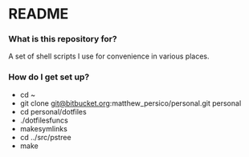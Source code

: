 # README #

### What is this repository for? ###

A set of shell scripts I use for convenience in various places.

### How do I get set up? ###

* cd ~
* git clone git@bitbucket.org:matthew_persico/personal.git personal
* cd personal/dotfiles
* ./dotfilesfuncs
* makesymlinks
* cd ../src/pstree
* make